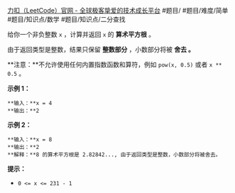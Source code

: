 [力扣（LeetCode）官网 - 全球极客挚爱的技术成长平台](https://leetcode.cn/problems/sqrtx/)
#题目/ #题目/难度/简单 #题目/知识点/数学 #题目/知识点/二分查找  

给你一个非负整数 `x` ，计算并返回 `x` 的 **算术平方根** 。

由于返回类型是整数，结果只保留 **整数部分** ，小数部分将被 **舍去 。**

**注意：**不允许使用任何内置指数函数和算符，例如 `pow(x, 0.5)` 或者 `x ** 0.5` 。

**示例 1：**
```
**输入：**x = 4
**输出：**2
```

**示例 2：**
```
**输入：**x = 8
**输出：**2
**解释：**8 的算术平方根是 2.82842..., 由于返回类型是整数，小数部分将被舍去。
```

**提示：**

- `0 <= x <= 231 - 1`